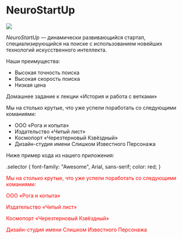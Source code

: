 # NeuroStartUp

![](https://netology-code.github.io/git-homeworks/introduction/assets/logo.png)

*NeuroStartUp* — динамически развивающийся стартап, специализирующийся на поиске с использованием 
 новейших технологий искусственного интеллекта.

Наши преимущества:
* Высокая точность поиска
* Высокая скорость поиска
* Низкая цена

Домашнее задание к лекции «История и работа с ветками»

Мы на столько крутые, что уже успели поработать со следующими команиями:

* ООО «Рога и копыта»
* Издательство «Читый лист»
* Космопорт «Черезтерновый Кзвёздный»
* Дизайн-студия имени Слишком Известного Персонажа

Ниже пример кода из нашего приложения:

.selector {
  font-family: "Awesome", Arial, sans-serif;
  color: red;
}

<style>
  .selector {
  font-family: ${"Awesome"}, ${Arial}, ${sans-serif};
  color: red;
}
</style>

<p class="selector">Мы на столько крутые, что уже успели поработать со следующими команиями: </p>
<p class="selector">ООО «Рога и копыта» </p>
<p class="selector">Издательство «Читый лист» </p>
<p class="selector">Космопорт «Черезтерновый Кзвёздный» </p>
<p class="selector">Дизайн-студия имени Слишком Известного Персонажа </p>
